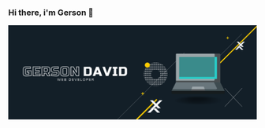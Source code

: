 ### Hi there, i'm Gerson 👋

<img src="https://raw.githubusercontent.com/Gdsoto/Gdsoto/main/Banner.png">



